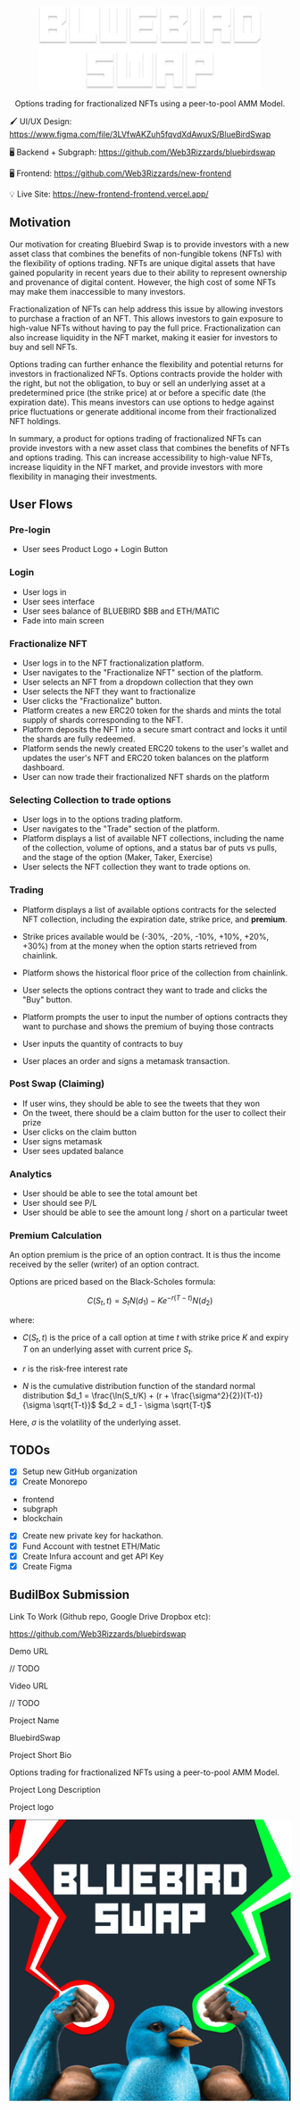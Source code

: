 <p align="center">
<img src="MainLogo.svg" width=400/>

<p align="center">
Options trading for fractionalized NFTs using a peer-to-pool AMM Model.

🖌️ UI/UX Design: <https://www.figma.com/file/3LVfwAKZuh5fqvdXdAwuxS/BlueBirdSwap>

🖥️ Backend + Subgraph: <https://github.com/Web3Rizzards/bluebirdswap>

🖥️ Frontend: <https://github.com/Web3Rizzards/new-frontend>

💡 Live Site: <https://new-frontend-frontend.vercel.app/>

## Motivation

Our motivation for creating Bluebird Swap is to provide investors with a new asset class that combines the benefits of non-fungible tokens (NFTs) with the flexibility of options trading. NFTs are unique digital assets that have gained popularity in recent years due to their ability to represent ownership and provenance of digital content. However, the high cost of some NFTs may make them inaccessible to many investors.

Fractionalization of NFTs can help address this issue by allowing investors to purchase a fraction of an NFT. This allows investors to gain exposure to high-value NFTs without having to pay the full price. Fractionalization can also increase liquidity in the NFT market, making it easier for investors to buy and sell NFTs.

Options trading can further enhance the flexibility and potential returns for investors in fractionalized NFTs. Options contracts provide the holder with the right, but not the obligation, to buy or sell an underlying asset at a predetermined price (the strike price) at or before a specific date (the expiration date). This means investors can use options to hedge against price fluctuations or generate additional income from their fractionalized NFT holdings.

In summary, a product for options trading of fractionalized NFTs can provide investors with a new asset class that combines the benefits of NFTs and options trading. This can increase accessibility to high-value NFTs, increase liquidity in the NFT market, and provide investors with more flexibility in managing their investments.

## User Flows

### Pre-login

- User sees Product Logo + Login Button

### Login

- User logs in
- User sees interface
- User sees balance of BLUEBIRD $BB and ETH/MATIC
- Fade into main screen

### Fractionalize NFT

- User logs in to the NFT fractionalization platform.
- User navigates to the "Fractionalize NFT" section of the platform.
- User selects an NFT from a dropdown collection that they own
- User selects the NFT they want to fractionalize
- User clicks the "Fractionalize" button.
- Platform creates a new ERC20 token for the shards and mints the total supply of shards corresponding to the NFT.
- Platform deposits the NFT into a secure smart contract and locks it until the shards are fully redeemed.
- Platform sends the newly created ERC20 tokens to the user's wallet and updates the user's NFT and ERC20 token balances on the platform dashboard.
- User can now trade their fractionalized NFT shards on the platform

### Selecting Collection to trade options

- User logs in to the options trading platform.
- User navigates to the "Trade" section of the platform.
- Platform displays a list of available NFT collections, including the name of the collection, volume of options, and a status bar of puts vs pulls, and the stage of the option (Maker, Taker, Exercise)
- User selects the NFT collection they want to trade options on.

### Trading

- Platform displays a list of available options contracts for the selected NFT collection, including the expiration date, strike price, and **premium**.

- Strike prices available would be (-30%, -20%, -10%, +10%, +20%, +30%) from at the money when the option starts retrieved from chainlink.
- Platform shows the historical floor price of the collection from chainlink.
- User selects the options contract they want to trade and clicks the "Buy" button.
- Platform prompts the user to input the number of options contracts they want to purchase and shows the premium of buying those contracts
- User inputs the quantity of contracts to buy
- User places an order and signs a metamask transaction.

### Post Swap (Claiming)

- If user wins, they should be able to see the tweets that they won
- On the tweet, there should be a claim button for the user to collect their prize
- User clicks on the claim button
- User signs metamask
- User sees updated balance

### Analytics

- User should be able to see the total amount bet
- User should see P/L
- User should be able to see the amount long / short on a particular tweet

### Premium Calculation

An option premium is the price of an option contract. It is thus the income received by the seller (writer) of an option contract.

Options are priced based on the Black-Scholes formula:

$$C(S_t, t) = S_tN(d_1) - Ke^{-r(T-t)}N(d_2)$$

where:

- $C(S_t, t)$ is the price of a call option at time $t$ with strike price $K$ and expiry $T$ on an underlying asset with current price $S_t$.

- $r$ is the risk-free interest rate
- $N$ is the cumulative distribution function of the standard normal distribution
$d_1 = \frac{\ln(S_t/K) + (r + \frac{\sigma^2}{2})(T-t)}{\sigma \sqrt{T-t}}$
$d_2 = d_1 - \sigma \sqrt{T-t}$

Here, $\sigma$ is the volatility of the underlying asset.


## TODOs

- [x] Setup new GitHub organization
- [x] Create Monorepo
 - frontend
 - subgraph
 - blockchain
- [x] Create new private key for hackathon.
- [x] Fund Account with testnet ETH/Matic
- [x] Create Infura account and get API Key
- [x] Create Figma

## BudilBox Submission

Link To Work (Github repo, Google Drive Dropbox etc):

https://github.com/Web3Rizzards/bluebirdswap

Demo URL

// TODO

Video URL

// TODO

Project Name

BluebirdSwap

Project Short Bio

Options trading for fractionalized NFTs using a peer-to-pool AMM Model.

Project Long Description

Project logo

![bluebird](https://github.com/Web3Rizzards/.github/blob/main/profile/Logo.png)
